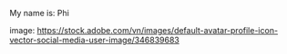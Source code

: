 My name is: Phi

image: https://stock.adobe.com/vn/images/default-avatar-profile-icon-vector-social-media-user-image/346839683
